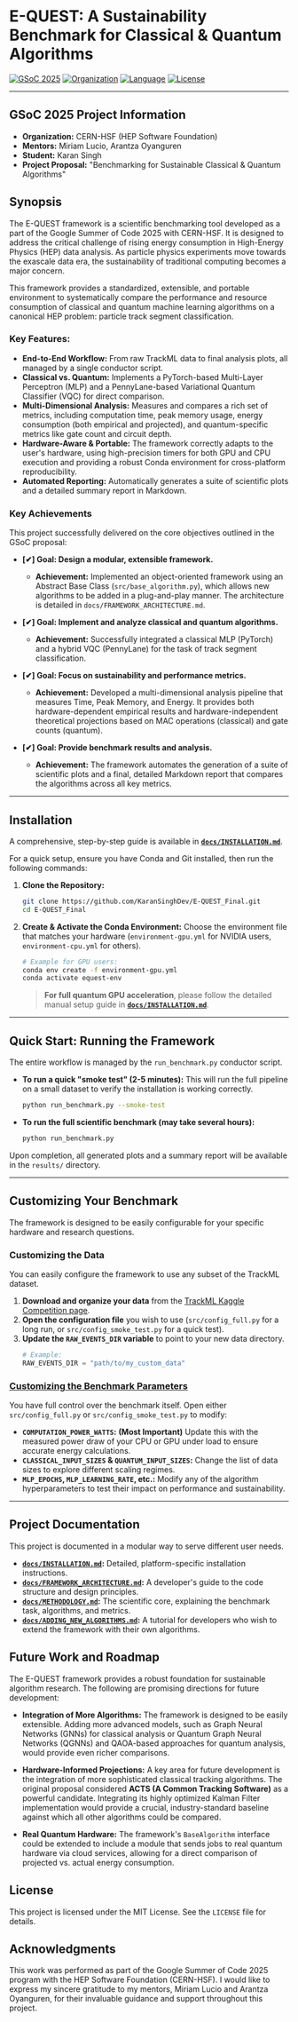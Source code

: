 # E-QUEST: A Sustainability Benchmark for Classical & Quantum Algorithms

[![GSoC 2025](https://img.shields.io/badge/GSoC-2025-blue.svg)](https://summerofcode.withgoogle.com/)
[![Organization](https://img.shields.io/badge/CERN--HSF-HEP%20Software%20Foundation-orange)](https://hep-software-foundation.org/)
[![Language](https://img.shields.io/badge/Python-3.10-blue)](https://www.python.org/)
[![License](https://img.shields.io/badge/License-MIT-green.svg)](https://opensource.org/licenses/MIT)

---

## GSoC 2025 Project Information
*   **Organization:** CERN-HSF (HEP Software Foundation)
*   **Mentors:** Miriam Lucio, Arantza Oyanguren
*   **Student:** Karan Singh
*   **Project Proposal:** "Benchmarking for Sustainable Classical & Quantum Algorithms"

## Synopsis

The E-QUEST framework is a scientific benchmarking tool developed as a part of the Google Summer of Code 2025 with CERN-HSF. It is designed to address the critical challenge of rising energy consumption in High-Energy Physics (HEP) data analysis. As particle physics experiments move towards the exascale data era, the sustainability of traditional computing becomes a major concern.

This framework provides a standardized, extensible, and portable environment to systematically compare the performance and resource consumption of classical and quantum machine learning algorithms on a canonical HEP problem: particle track segment classification.

### Key Features:

*   **End-to-End Workflow:** From raw TrackML data to final analysis plots, all managed by a single conductor script.
*   **Classical vs. Quantum:** Implements a PyTorch-based Multi-Layer Perceptron (MLP) and a PennyLane-based Variational Quantum Classifier (VQC) for direct comparison.
*   **Multi-Dimensional Analysis:** Measures and compares a rich set of metrics, including computation time, peak memory usage, energy consumption (both empirical and projected), and quantum-specific metrics like gate count and circuit depth.
*   **Hardware-Aware & Portable:** The framework correctly adapts to the user's hardware, using high-precision timers for both GPU and CPU execution and providing a robust Conda environment for cross-platform reproducibility.
*   **Automated Reporting:** Automatically generates a suite of scientific plots and a detailed summary report in Markdown.


### Key Achievements    

This project successfully delivered on the core objectives outlined in the GSoC proposal:

-   **[✔] Goal: Design a modular, extensible framework.**
    -   **Achievement:** Implemented an object-oriented framework using an Abstract Base Class (`src/base_algorithm.py`), which allows new algorithms to be added in a plug-and-play manner. The architecture is detailed in `docs/FRAMEWORK_ARCHITECTURE.md`.

-   **[✔] Goal: Implement and analyze classical and quantum algorithms.**
    -   **Achievement:** Successfully integrated a classical MLP (PyTorch) and a hybrid VQC (PennyLane) for the task of track segment classification.

-   **[✔] Goal: Focus on sustainability and performance metrics.**
    -   **Achievement:** Developed a multi-dimensional analysis pipeline that measures Time, Peak Memory, and Energy. It provides both hardware-dependent empirical results and hardware-independent theoretical projections based on MAC operations (classical) and gate counts (quantum).

-   **[✔] Goal: Provide benchmark results and analysis.**
    -   **Achievement:** The framework automates the generation of a suite of scientific plots and a final, detailed Markdown report that compares the algorithms across all key metrics.

---

## Installation

A comprehensive, step-by-step guide is available in **[`docs/INSTALLATION.md`](./docs/INSTALLATION.md)**.

For a quick setup, ensure you have Conda and Git installed, then run the following commands:

1.  **Clone the Repository:**
    ```bash
    git clone https://github.com/KaranSinghDev/E-QUEST_Final.git
    cd E-QUEST_Final
    ```
2.  **Create & Activate the Conda Environment:**
    Choose the environment file that matches your hardware (`environment-gpu.yml` for NVIDIA users, `environment-cpu.yml` for others).
    ```bash
    # Example for GPU users:
    conda env create -f environment-gpu.yml
    conda activate equest-env
    ```
    > **For full quantum GPU acceleration**, please follow the detailed manual setup guide in **[`docs/INSTALLATION.md`](./docs/INSTALLATION.md)**.

---

## Quick Start: Running the Framework

The entire workflow is managed by the `run_benchmark.py` conductor script.

*   **To run a quick "smoke test" (2-5 minutes):**
    This will run the full pipeline on a small dataset to verify the installation is working correctly.
    ```bash
    python run_benchmark.py --smoke-test
    ```

*   **To run the full scientific benchmark (may take several hours):**
    ```bash
    python run_benchmark.py
    ```

Upon completion, all generated plots and a summary report will be available in the `results/` directory.

---

## Customizing Your Benchmark

The framework is designed to be easily configurable for your specific hardware and research questions.

### Customizing the Data

You can easily configure the framework to use any subset of the TrackML dataset.

1.  **Download and organize your data** from the [TrackML Kaggle Competition page](https://www.kaggle.com/c/trackml-particle-identification/data).
2.  **Open the configuration file** you wish to use (`src/config_full.py` for a long run, or `src/config_smoke_test.py` for a quick test).
3.  **Update the `RAW_EVENTS_DIR` variable** to point to your new data directory.
    ```python
    # Example:
    RAW_EVENTS_DIR = "path/to/my_custom_data"
    ```

### **<ins>Customizing the Benchmark Parameters</ins>**

You have full control over the benchmark itself. Open either `src/config_full.py` or `src/config_smoke_test.py` to modify:

*   **`COMPUTATION_POWER_WATTS`:** **(Most Important)** Update this with the measured power draw of your CPU or GPU under load to ensure accurate energy calculations.
*   **`CLASSICAL_INPUT_SIZES` & `QUANTUM_INPUT_SIZES`:** Change the list of data sizes to explore different scaling regimes.
*   **`MLP_EPOCHS`, `MLP_LEARNING_RATE`, etc.:** Modify any of the algorithm hyperparameters to test their impact on performance and sustainability.

---

## Project Documentation

This project is documented in a modular way to serve different user needs.

*   **[`docs/INSTALLATION.md`](./docs/INSTALLATION.md):** Detailed, platform-specific installation instructions.
*   **[`docs/FRAMEWORK_ARCHITECTURE.md`](./docs/FRAMEWORK_ARCHITECTURE.md):** A developer's guide to the code structure and design principles.
*   **[`docs/METHODOLOGY.md`](./docs/METHODOLOGY.md):** The scientific core, explaining the benchmark task, algorithms, and metrics.
*   **[`docs/ADDING_NEW_ALGORITHMS.md`](./docs/ADDING_NEW_ALGORITHMS.md):** A tutorial for developers who wish to extend the framework with their own algorithms.

## Future Work and Roadmap

The E-QUEST framework provides a robust foundation for sustainable algorithm research. The following are promising directions for future development:

*   **Integration of More Algorithms:** The framework is designed to be easily extensible. Adding more advanced models, such as Graph Neural Networks (GNNs) for classical analysis or Quantum Graph Neural Networks (QGNNs) and QAOA-based approaches for quantum analysis, would provide even richer comparisons.

*   **Hardware-Informed Projections:** A key area for future development is the integration of more sophisticated classical tracking algorithms. The original proposal considered **ACTS (A Common Tracking Software)** as a powerful candidate. Integrating its highly optimized Kalman Filter implementation would provide a crucial, industry-standard baseline against which all other algorithms could be compared.

*   **Real Quantum Hardware:** The framework's `BaseAlgorithm` interface could be extended to include a module that sends jobs to real quantum hardware via cloud services, allowing for a direct comparison of projected vs. actual energy consumption.

## License

This project is licensed under the MIT License. See the `LICENSE` file for details.

## Acknowledgments

This work was performed as part of the Google Summer of Code 2025 program with the HEP Software Foundation (CERN-HSF). I would like to express my sincere gratitude to my mentors, Miriam Lucio and Arantza Oyanguren, for their invaluable guidance and support throughout this project.
